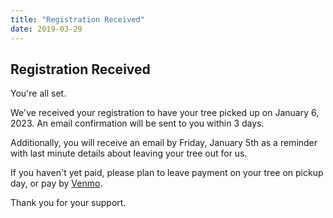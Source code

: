 ```yaml
---
title: "Registration Received"
date: 2019-03-29
---
```


## Registration Received

You're all set.

We've received your registration to have your tree picked up on January 6, 2023.
An email confirmation will be sent to you within 3 days.

Additionally, you will receive an email by Friday, January 5th as a reminder
with last minute details about leaving your tree out for us.

If you haven't yet paid, please plan to leave payment on your tree on pickup day,
or pay by [Venmo](../venmoinstructions).

Thank you for your support.
